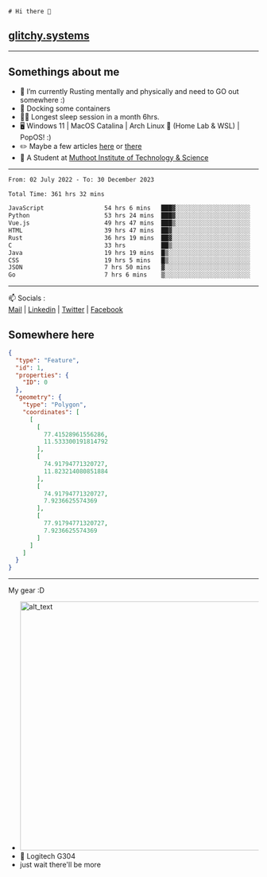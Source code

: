 ```
# Hi there 👋
```
## [glitchy.systems](https://glitchy.systems)
---

## Somethings about me



- 🌱 I’m currently Rusting mentally and physically and need to GO out somewhere :)
- 🐋 Docking some containers
- 😶‍🌫️ Longest sleep session in a month 6hrs.
- 🖥️ Windows 11 | MacOS Catalina | Arch Linux 🦩 (Home Lab & WSL) | PopOS! :)
- ✏️ Maybe a few articles [here](https://medium.com/@advaithnarayanan8) or [there](https://medium.com/@advaithnarayanan8)
- 📑 A Student at [Muthoot Institute of Technology & Science](https://mgmits.ac.in/)



---

<!--START_SECTION:waka-->

```txt
From: 02 July 2022 - To: 30 December 2023

Total Time: 361 hrs 32 mins

JavaScript                 54 hrs 6 mins   ███▓░░░░░░░░░░░░░░░░░░░░░   14.96 %
Python                     53 hrs 24 mins  ███▓░░░░░░░░░░░░░░░░░░░░░   14.77 %
Vue.js                     49 hrs 47 mins  ███▒░░░░░░░░░░░░░░░░░░░░░   13.77 %
HTML                       39 hrs 47 mins  ██▓░░░░░░░░░░░░░░░░░░░░░░   11.00 %
Rust                       36 hrs 19 mins  ██▓░░░░░░░░░░░░░░░░░░░░░░   10.05 %
C                          33 hrs          ██▒░░░░░░░░░░░░░░░░░░░░░░   09.13 %
Java                       19 hrs 19 mins  █▒░░░░░░░░░░░░░░░░░░░░░░░   05.34 %
CSS                        19 hrs 5 mins   █▒░░░░░░░░░░░░░░░░░░░░░░░   05.28 %
JSON                       7 hrs 50 mins   ▓░░░░░░░░░░░░░░░░░░░░░░░░   02.17 %
Go                         7 hrs 6 mins    ▒░░░░░░░░░░░░░░░░░░░░░░░░   01.97 %
```

<!--END_SECTION:waka-->

---

📫 Socials :<br>
[Mail](mailto:advaithnarayanan8@gmail.com) | [Linkedin](https://www.linkedin.com/in/advaith-narayanan-a72152214/) | [Twitter](https://twitter.com/advaithnarayan) | [Facebook](https://screenmessage.com/qinq)

## Somewhere here

```geojson
{
  "type": "Feature",
  "id": 1,
  "properties": {
    "ID": 0
  },
  "geometry": {
    "type": "Polygon",
    "coordinates": [
      [
        [
          77.41528961556286,
          11.533300191814792
        ],
        [
          74.91794771320727,
          11.823214080851884
        ],
        [
          74.91794771320727,
          7.9236625574369
        ],
        [
          77.91794771320727,
          7.9236625574369
        ]
      ]
    ]
  }
}
```


--- 
My gear :D

- [<img alt="alt_text" width="500px" src="https://valid.x86.fr/cache/banner/xv24bv-6.png" />](https://valid.x86.fr/xv24bv)
- 🐁 Logitech G304
- just wait there'll be more

